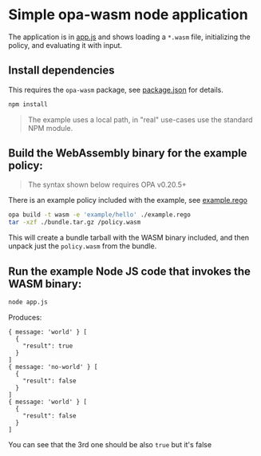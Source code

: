 # Simple opa-wasm node application

The application is in [app.js](./app.js) and shows loading a `*.wasm` file, initializing
the policy, and evaluating it with input.

## Install dependencies

This requires the `opa-wasm` package, see [package.json](./package.json) for details.

```bash
npm install
```

> The example uses a local path, in "real" use-cases use the standard NPM module.

## Build the WebAssembly binary for the example policy:

> The syntax shown below requires OPA v0.20.5+

There is an example policy included with the example, see [example.rego](./example.rego)

```bash
opa build -t wasm -e 'example/hello' ./example.rego
tar -xzf ./bundle.tar.gz /policy.wasm
```

This will create a bundle tarball with the WASM binary included, and then unpack just the `policy.wasm` from the bundle.

## Run the example Node JS code that invokes the WASM binary:

```bash
node app.js
```
Produces:
```
{ message: 'world' } [
  {
    "result": true
  }
]
{ message: 'no-world' } [
  {
    "result": false
  }
]
{ message: 'world' } [
  {
    "result": false
  }
]
```

You can see that the 3rd one should be also `true` but it's false
